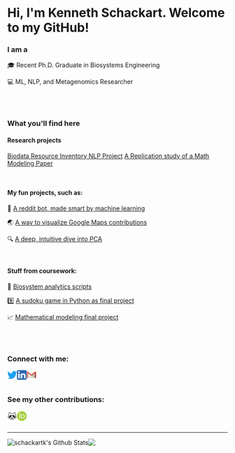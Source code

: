 # Hi, I'm Kenneth Schackart. Welcome to my GitHub!

### I am a

🎓 Recent Ph.D. Graduate in Biosystems Engineering

💻 ML, NLP, and Metagenomics Researcher

<br />
<br />

### What you'll find here

#### Research projects

[Biodata Resource Inventory NLP Project](https://github.com/schackartk/inventory_2022/tree/inventory_2022_dev)
[A Replication study of a Math Modeling Paper](https://github.com/schackartk/t-junction_model_reporoduction)

<br />

#### My fun projects, such as:

🤖 [A reddit bot, made smart by machine learning](https://github.com/schackartk/tonkotsu_cop_bot)

🌏 [A way to visualize Google Maps contributions](https://github.com/schackartk/google_mapper)

:mag: [A deep, intuitive dive into PCA](https://schackartk.github.io/exploring_algorithms/)

<br />

#### Stuff from coursework:

🐍 [Biosystem analytics scripts](https://github.com/schackartk/biosys-analytics)

9️⃣ [A sudoku game in Python as final project](https://github.com/schackartk/Sudoku)

📈 [Mathematical modeling final project](https://github.com/schackartk/MATH585)

<br />
<br />

### Connect with me:

[<img align="left" alt="schackartk | Twitter" width="22px" img src="https://github.com/schackartk/schackartk/raw/master/assets/twitter.png" /> ][twitter]
[<img align="left" alt="schackartk | LinkedIn" width="22px" img src="https://github.com/schackartk/schackartk/raw/master/assets/linkedin.png" />][linkedin]
[<img align="left" alt="schackartk | Gmail" width="22px" img src="https://github.com/schackartk/schackartk/raw/master/assets/gmail.png" />][gmail]

<br />
<br />

### See my other contributions:

[<img align="left" alt="schackartk | protocols.io" width="22px" img src="https://github.com/schackartk/schackartk/raw/master/assets/protocols.png" />][protocols.io]
[<img align="left" alt="schackartk | ORCID iD" width="22px" img src="https://github.com/schackartk/schackartk/raw/master/assets/orcid.png" />][orcid]

<br />
<br />

---

<img align="left" alt="schackartk's Github Stats" src="https://github-readme-stats.vercel.app/api?username=schackartk&show_icons=true&hide_border=true&theme=chartreuse-dark&count_private=true" />
<img align = left" src="https://github-readme-stats.vercel.app/api/top-langs/?username=schackartk&hide_border=true&theme=chartreuse-dark" />

[twitter]: https://twitter.com/schackartk
[linkedin]: https://linkedin.com/in/kschackart
[gmail]: mailto:schackartk1@gmail.com
[training_grant]: https://cmmbs.arizona.edu/
[protocols.io]: https://www.protocols.io/researchers/kenneth-schackart/protocols
[orcid]: https://orcid.org/0000-0002-1658-3699
